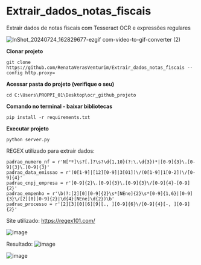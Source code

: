 # Extrair_dados_notas_fiscais
Extrair dados de notas fiscais com Tesseract OCR e expressões regulares

![InShot_20240724_162829677-ezgif com-video-to-gif-converter (2)](https://github.com/user-attachments/assets/3736fe43-9d0f-45a6-adf6-6efe63a0429d)

<b>Clonar projeto</b>

    git clone  https://github.com/RenataVerasVenturim/Extrair_dados_notas_fiscais --config http.proxy=

<b>Acessar pasta do projeto (verifique o seu)</b>

    cd C:\Users\PROPPI_01\Desktop\ocr_github_projeto 
    
<b>Comando no terminal - baixar bibliotecas</b>
    
    pip install -r requirements.txt

<b>Executar projeto</b>
    
    python server.py

REGEX utilizado para extrair dados:

    padrao_numero_nf = r'N[°º]\s?[.]?\s?\d{1,10}(?:\.\d{3})*|[0-9]{3}\.[0-9]{3}\.[0-9]{3}'
    padrao_data_emissao = r'(0[1-9]|[12][0-9]|3[01])\/(0[1-9]|1[0-2])\/[0-9]{4}'
    padrao_cnpj_empresa = r'[0-9]{2}\.[0-9]{3}\.[0-9]{3}\/[0-9]{4}-[0-9]{2}'
    padrao_empenho = r'\b(?:[2][0][0-9]{2}\s*[NEne]{2}\s*[0-9]{1,6}|[0-9]{3}\/[2][0][0-9]{2}|\d{4}[NEne]\d{2})\b'
    padrao_processo = r'[2][3][0][6][9][., ][0-9]{6}\/[0-9]{4}[-, ][0-9]{2}'
    
Site utilizado: https://regex101.com/

![image](https://github.com/RenataVerasVenturim/Extrair_dados_notas_fiscais/assets/129551549/44d2b002-7692-4716-89d5-1a9c0a0fba60)


Resultado:
![image](https://github.com/user-attachments/assets/ef5233a6-7f03-4411-bacb-30c5f00e5cf2)

![image](https://github.com/user-attachments/assets/3d62a963-8fa0-4cec-9f12-35b87788771e)



